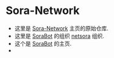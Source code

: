# Sora-Network
* 这里是 [Sora-Network](https://github.com/sheep2007/Sora-Network) 主页的原始仓库.
* 这里是 [SoraBot](https://github.com/netsora/SoraBot) 的组织 [netsora](https://github.com/netsora) 组织.
* 这个是 [SoraBot](https://github.com/netsora/SoraBot) 的主页.
* 
